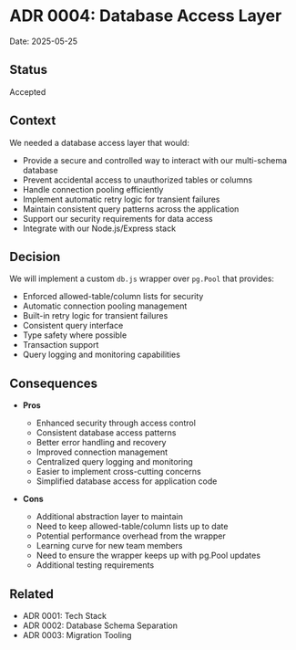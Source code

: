 # ADR 0004: Database Access Layer

Date: 2025-05-25

## Status
Accepted

## Context
We needed a database access layer that would:
- Provide a secure and controlled way to interact with our multi-schema database
- Prevent accidental access to unauthorized tables or columns
- Handle connection pooling efficiently
- Implement automatic retry logic for transient failures
- Maintain consistent query patterns across the application
- Support our security requirements for data access
- Integrate with our Node.js/Express stack

## Decision
We will implement a custom `db.js` wrapper over `pg.Pool` that provides:
- Enforced allowed-table/column lists for security
- Automatic connection pooling management
- Built-in retry logic for transient failures
- Consistent query interface
- Type safety where possible
- Transaction support
- Query logging and monitoring capabilities

## Consequences
- **Pros**
  - Enhanced security through access control
  - Consistent database access patterns
  - Better error handling and recovery
  - Improved connection management
  - Centralized query logging and monitoring
  - Easier to implement cross-cutting concerns
  - Simplified database access for application code

- **Cons**
  - Additional abstraction layer to maintain
  - Need to keep allowed-table/column lists up to date
  - Potential performance overhead from the wrapper
  - Learning curve for new team members
  - Need to ensure the wrapper keeps up with pg.Pool updates
  - Additional testing requirements

## Related
- ADR 0001: Tech Stack
- ADR 0002: Database Schema Separation
- ADR 0003: Migration Tooling